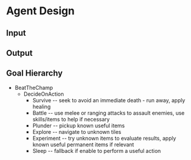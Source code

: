 # Agent Design

## Input

## Output

## Goal Hierarchy

* BeatTheChamp
  * DecideOnAction
    * Survive -- seek to avoid an immediate death - run away, apply healing
    * Battle -- use melee or ranging attacks to assault enemies, use skills/items to help if necessary
    * Plunder -- pickup known useful items
    * Explore -- navigate to unknown tiles
    * Experiment -- try unknown items to evaluate results, apply known useful permanent items if relevant
    * Sleep -- fallback if enable to perform a useful action
